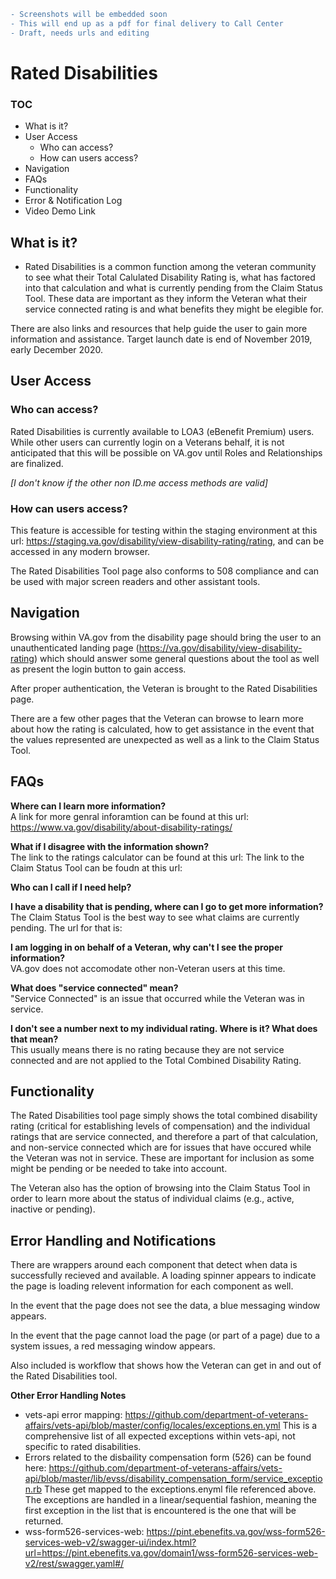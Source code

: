 ``` diff
- Screenshots will be embedded soon
- This will end up as a pdf for final delivery to Call Center
- Draft, needs urls and editing
```

# Rated Disabilities

### TOC 
 - What is it?
 - User Access
   - Who can access?
   - How can users access?
 - Navigation
 - FAQs
 - Functionality
 - Error & Notification Log
 - Video Demo Link

## What is it?
 - Rated Disabilities is a common function among the veteran community to see what their Total Calulated Disability Rating is, what has factored into that calculation and what is currently pending from the Claim Status Tool. These data are important as they inform the Veteran what their service connected rating is and what benefits they might be elegible for.

 There are also links and resources that help guide the user to gain more information and assistance.
 Target launch date is end of November 2019, early December 2020.

## User Access
### Who can access?
 Rated Disabilities is currently available to LOA3 (eBenefit Premium) users.  While other users can currently login on a Veterans behalf, it is not anticipated that this will be possible on VA.gov until Roles and Relationships are finalized.

 _[I don't know if the other non ID.me access methods are valid]_

### How can users access?
 This feature is accessible for testing within the staging environment at this url: https://staging.va.gov/disability/view-disability-rating/rating, and can be accessed in any modern browser.

 The Rated Disabilities Tool page also conforms to 508 compliance and can be used with major screen readers and other assistant tools.

## Navigation
Browsing within VA.gov from the disability page should bring the user to an unauthenticated landing page (https://va.gov/disability/view-disability-rating) which should answer some general questions about the tool as well as present the login button to gain access.

After proper authentication, the Veteran is brought to the Rated Disabilities page.  

There are a few other pages that the Veteran can browse to learn more about how the rating is calculated, how to get assistance in the event that the values represented are unexpected as well as a link to the Claim Status Tool.

## FAQs
**Where can I learn more information?**  
A link for more genral inforamtion can be found at this url: https://www.va.gov/disability/about-disability-ratings/

**What if I disagree with the information shown?**  
The link to the ratings calculator can be found at this url: 
The link to the Claim Status Tool can be foudn at this url:

**Who can I call if I need help?**  

**I have a disability that is pending, where can I go to get more information?**  
The Claim Status Tool is the best way to see what claims are currently pending.  The url for that is:  

**I am logging in on behalf of a Veteran, why can't I see the proper information?**  
VA.gov does not accomodate other non-Veteran users at this time.  

**What does "service connected" mean?**  
"Service Connected" is an issue that occurred while the Veteran was in service.  

**I don't see a number next to my individual rating.  Where is it?  What does that mean?**  
This usually means there is no rating because they are not service connected and are not applied to the Total Combined Disability Rating.

## Functionality  
The Rated Disabilities tool page simply shows the total combined disability rating (critical for establishing levels of compensation) and the individual ratings that are service connected, and therefore a part of that calculation, and non-service connected which are for issues that have occured while the Veteran was not in service.  These are important for inclusion as some might be pending or be needed to take into account.

The Veteran also has the option of browsing into the Claim Status Tool in order to learn more about the status of individual claims (e.g., active, inactive or pending).

## Error Handling and Notifications  
There are wrappers around each component that detect when data is successfully recieved and available. A loading spinner appears to indicate the page is loading relevent information for each component as well.  

In the event that the page does not see the data, a blue messaging window appears.  

In the event that the page cannot load the page (or part of a page) due to a system issues, a red messaging window appears.  

Also included is workflow that shows how the Veteran can get in and out of the Rated Disabilities tool.  

**Other Error Handling Notes**  
- vets-api error mapping: https://github.com/department-of-veterans-affairs/vets-api/blob/master/config/locales/exceptions.en.yml This is a comprehensive list of all expected exceptions within vets-api, not specific to rated disabilities.  
- Errors related to the disbaility compensation form (526) can be found here: https://github.com/department-of-veterans-affairs/vets-api/blob/master/lib/evss/disability_compensation_form/service_exception.rb These get mapped to the exceptions.enyml file referenced above. The exceptions are handled in a linear/sequential fashion, meaning the first exception in the list that is encountered is the one that will be returned.  
- wss-form526-services-web: https://pint.ebenefits.va.gov/wss-form526-services-web-v2/swagger-ui/index.html?url=https://pint.ebenefits.va.gov/domain1/wss-form526-services-web-v2/rest/swagger.yaml#/  

